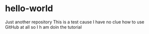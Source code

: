 # hello-world
Just another repository 
This is a test cause I have no clue how to use GitHub at all so I h am doin the tutorial
